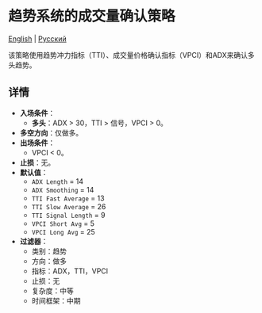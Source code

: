 # 趋势系统的成交量确认策略
[English](README.md) | [Русский](README_ru.md)

该策略使用趋势冲力指标（TTI）、成交量价格确认指标（VPCI）和ADX来确认多头趋势。

## 详情
- **入场条件**：
  - **多头**：ADX > 30，TTI > 信号，VPCI > 0。
- **多空方向**：仅做多。
- **出场条件**：
  - VPCI < 0。
- **止损**：无。
- **默认值**：
  - `ADX Length` = 14
  - `ADX Smoothing` = 14
  - `TTI Fast Average` = 13
  - `TTI Slow Average` = 26
  - `TTI Signal Length` = 9
  - `VPCI Short Avg` = 5
  - `VPCI Long Avg` = 25
- **过滤器**：
  - 类别：趋势
  - 方向：做多
  - 指标：ADX，TTI，VPCI
  - 止损：无
  - 复杂度：中等
  - 时间框架：中期
